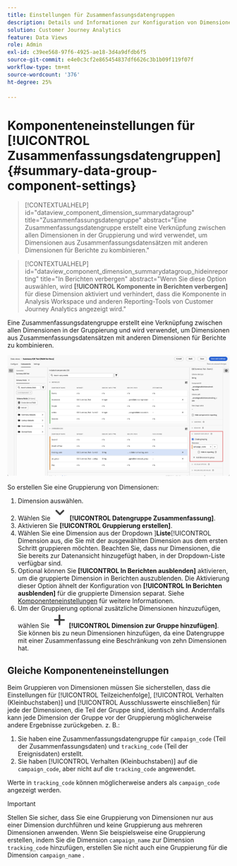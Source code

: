 ```yaml
---
title: Einstellungen für Zusammenfassungsdatengruppen
description: Details und Informationen zur Konfiguration von Dimensionen aus Datensätzen, um sicherzustellen, dass Sie ordnungsgemäß Berichte über Zusammenfassungsdaten erstellen können.
solution: Customer Journey Analytics
feature: Data Views
role: Admin
exl-id: c39ee568-97f6-4925-ae18-3d4a9dfdb6f5
source-git-commit: e4e0c3cf2e865454837df6626c3b1b09f119f07f
workflow-type: tm+mt
source-wordcount: '376'
ht-degree: 25%

---
```


# Komponenteneinstellungen für [!UICONTROL Zusammenfassungsdatengruppen] {#summary-data-group-component-settings}

<!-- markdownlint-disable MD034 -->

>[!CONTEXTUALHELP]
>id="dataview_component_dimension_summarydatagroup"
>title="Zusammenfassungsdatengruppe"
>abstract="Eine Zusammenfassungsdatengruppe erstellt eine Verknüpfung zwischen allen Dimensionen in der Gruppierung und wird verwendet, um Dimensionen aus Zusammenfassungsdatensätzen mit anderen Dimensionen für Berichte zu kombinieren."

<!-- markdownlint-enable MD034 -->

<!-- markdownlint-disable MD034 -->

>[!CONTEXTUALHELP]
>id="dataview_component_dimension_summarydatagroup_hideinreporting"
>title="In Berichten verbergen"
>abstract="Wenn Sie diese Option auswählen, wird **[!UICONTROL Komponente in Berichten verbergen]** für diese Dimension aktiviert und verhindert, dass die Komponente in Analysis Workspace und anderen Reporting-Tools von Customer Journey Analytics angezeigt wird."

<!-- markdownlint-enable MD034 -->



Eine Zusammenfassungsdatengruppe erstellt eine Verknüpfung zwischen allen Dimensionen in der Gruppierung und wird verwendet, um Dimensionen aus Zusammenfassungsdatensätzen mit anderen Dimensionen für Berichte zu kombinieren.

![Zusammenfassungsdatengruppen-Komponenteneinstellungen](/help/data-views/assets/summary-data-group.png)

So erstellen Sie eine Gruppierung von Dimensionen:

1. Dimension auswählen.
1. Wählen Sie ![ChevronDown](/help/assets/icons/ChevronDown.svg) **[!UICONTROL Datengruppe Zusammenfassung]**.
1. Aktivieren Sie **[!UICONTROL Gruppierung erstellen]**.
1. Wählen Sie eine Dimension aus der Dropdown ]**Liste**[!UICONTROL  Dimension aus, die Sie mit der ausgewählten Dimension aus dem ersten Schritt gruppieren möchten. Beachten Sie, dass nur Dimensionen, die Sie bereits zur Datenansicht hinzugefügt haben, in der Dropdown-Liste verfügbar sind.
1. Optional können Sie **[!UICONTROL In Berichten ausblenden]** aktivieren, um die gruppierte Dimension in Berichten auszublenden. Die Aktivierung dieser Option ähnelt der Konfiguration von **[!UICONTROL In Berichten ausblenden]** für die gruppierte Dimension separat. Siehe [Komponenteneinstellungen](overview.md) für weitere Informationen.
1. Um der Gruppierung optional zusätzliche Dimensionen hinzuzufügen, wählen Sie ![Hinzufügen](/help/assets/icons/Add.svg) **[!UICONTROL Dimension zur Gruppe hinzufügen]**.<br/>Sie können bis zu neun Dimensionen hinzufügen, da eine Datengruppe mit einer Zusammenfassung eine Beschränkung von zehn Dimensionen hat.

## Gleiche Komponenteneinstellungen

Beim Gruppieren von Dimensionen müssen Sie sicherstellen, dass die Einstellungen für [!UICONTROL Teilzeichenfolge], [!UICONTROL Verhalten (Kleinbuchstaben)] und [!UICONTROL Ausschlusswerte einschließen] für jede der Dimensionen, die Teil der Gruppe sind, identisch sind. Andernfalls kann jede Dimension der Gruppe vor der Gruppierung möglicherweise andere Ergebnisse zurückgeben.
z. B.:

1. Sie haben eine Zusammenfassungsdatengruppe für `campaign_code` (Teil der Zusammenfassungsdaten) und `tracking_code` (Teil der Ereignisdaten) erstellt.
1. Sie haben [!UICONTROL Verhalten (Kleinbuchstaben)] auf die `campaign_code`, aber nicht auf die `tracking_code` angewendet.

Werte in `tracking_code` können möglicherweise anders als `campaign_code` angezeigt werden.

>[!IMPORTANT]
>
>Stellen Sie sicher, dass Sie eine Gruppierung von Dimensionen nur aus einer Dimension durchführen und keine Gruppierung aus mehreren Dimensionen anwenden. Wenn Sie beispielsweise eine Gruppierung erstellen, indem Sie die Dimension `campaign_name` zur Dimension `tracking_code` hinzufügen, erstellen Sie nicht auch eine Gruppierung für die Dimension `campaign_name` .
>

